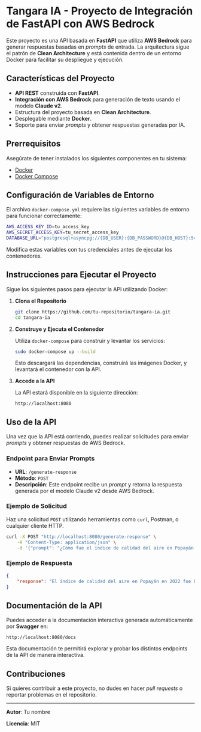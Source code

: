 
# Tangara IA - Proyecto de Integración de FastAPI con AWS Bedrock

Este proyecto es una API basada en **FastAPI** que utiliza **AWS Bedrock** para generar respuestas basadas en *prompts* de entrada. La arquitectura sigue el patrón de **Clean Architecture** y está contenida dentro de un entorno Docker para facilitar su despliegue y ejecución.

## Características del Proyecto

- **API REST** construida con **FastAPI**.
- **Integración con AWS Bedrock** para generación de texto usando el modelo **Claude v2**.
- Estructura del proyecto basada en **Clean Architecture**.
- Desplegable mediante **Docker**.
- Soporte para enviar *prompts* y obtener respuestas generadas por IA.

## Prerrequisitos

Asegúrate de tener instalados los siguientes componentes en tu sistema:

- [Docker](https://www.docker.com/)
- [Docker Compose](https://docs.docker.com/compose/)

## Configuración de Variables de Entorno

El archivo `docker-compose.yml` requiere las siguientes variables de entorno para funcionar correctamente:

```bash
AWS_ACCESS_KEY_ID=tu_access_key
AWS_SECRET_ACCESS_KEY=tu_secret_access_key
DATABASE_URL="postgresql+asyncpg://{DB_USER}:{DB_PASSWORD}@{DB_HOST}:5432/{DB_NAME}"
```

Modifica estas variables con tus credenciales antes de ejecutar los contenedores.

## Instrucciones para Ejecutar el Proyecto

Sigue los siguientes pasos para ejecutar la API utilizando Docker:

1. **Clona el Repositorio**

   ```bash
   git clone https://github.com/tu-repositorio/tangara-ia.git
   cd tangara-ia
   ```

2. **Construye y Ejecuta el Contenedor**

   Utiliza `docker-compose` para construir y levantar los servicios:

   ```bash
   sudo docker-compose up --build
   ```

   Esto descargará las dependencias, construirá las imágenes Docker, y levantará el contenedor con la API.

3. **Accede a la API**

   La API estará disponible en la siguiente dirección:

   ```
   http://localhost:8080
   ```

## Uso de la API

Una vez que la API está corriendo, puedes realizar solicitudes para enviar *prompts* y obtener respuestas de AWS Bedrock.

### Endpoint para Enviar Prompts

- **URL**: `/generate-response`
- **Método**: `POST`
- **Descripción**: Este endpoint recibe un *prompt* y retorna la respuesta generada por el modelo Claude v2 desde AWS Bedrock.

### Ejemplo de Solicitud

Haz una solicitud `POST` utilizando herramientas como `curl`, Postman, o cualquier cliente HTTP.

```bash
curl -X POST "http://localhost:8080/generate-response" \
    -H "Content-Type: application/json" \
    -d '{"prompt": "¿Cómo fue el índice de calidad del aire en Popayán en 2022?"}'
```

### Ejemplo de Respuesta

```json
{
    "response": "El índice de calidad del aire en Popayán en 2022 fue bueno en general..."
}
```

## Documentación de la API

Puedes acceder a la documentación interactiva generada automáticamente por **Swagger** en:

```
http://localhost:8080/docs
```

Esta documentación te permitirá explorar y probar los distintos endpoints de la API de manera interactiva.

## Contribuciones

Si quieres contribuir a este proyecto, no dudes en hacer *pull requests* o reportar problemas en el repositorio.

---

**Autor**: Tu nombre

**Licencia**: MIT
